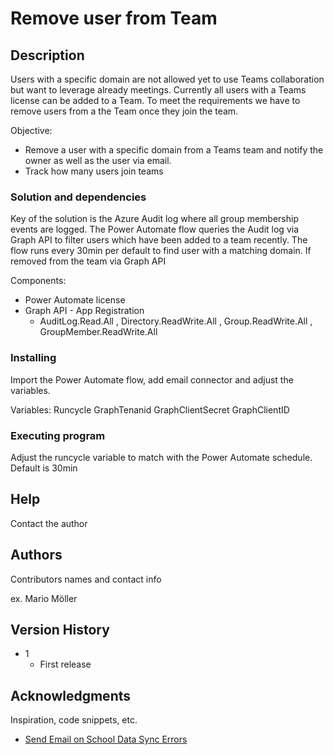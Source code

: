 # Remove user from Team

## Description
Users with a specific domain are not allowed yet to use Teams collaboration but want to leverage already meetings. Currently all users with a Teams license can be added to a Team.
To meet the requirements we have to remove users from a the Team once they join the team.

Objective:
* Remove a user with a specific domain from a Teams team and notify the owner as well as the user via email.
* Track how many users join teams

### Solution and dependencies

Key of the solution is the Azure Audit log where all group membership events are logged. The Power Automate flow queries the Audit log via Graph API to filter users which have been added to a team recently. The flow runs every 30min per default to find user with a matching domain. If removed from the team via Graph API

Components:
* Power Automate license
* Graph API - App Registration
    * AuditLog.Read.All , Directory.ReadWrite.All , Group.ReadWrite.All , GroupMember.ReadWrite.All

### Installing

Import the Power Automate flow, add email connector and adjust the variables.

Variables: 
Runcycle
GraphTenanid
GraphClientSecret
GraphClientID

### Executing program

Adjust the runcycle variable to match with the Power Automate schedule. 
Default is 30min 

## Help

Contact the author

## Authors

Contributors names and contact info

ex. Mario Möller


## Version History

* 1
    * First release

## Acknowledgments

Inspiration, code snippets, etc.
* [Send Email on School Data Sync Errors](https://emea.flow.microsoft.com/en-us/galleries/public/templates/ffec9fa3101e4a8281a2b2f7425ef0f1/send-email-on-school-data-sync-errors/)
